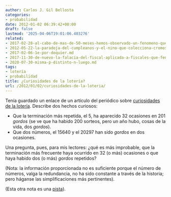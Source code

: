 ```yaml
---
author: Carlos J. Gil Bellosta
categories:
- probabilidad
date: 2012-01-02 06:39:42+00:00
draft: false
lastmod: '2025-04-06T19:01:06.403276'
related:
- 2017-02-28-al-cabo-de-mas-de-50-meses-hemos-observado-un-fenomeno-que-ocurriria-en-uno-de-cada-cincuenta.md
- 2012-05-22-la-paradoja-del-cumpleanos-y-el-nino-que-colecciona-cromos-de-futbolistas.md
- 2017-02-06-1e-por-doquier.md
- 2017-11-30-de-nuevo-la-falacia-del-fiscal-aplicada-a-fiscales-que-fenecen.md
- 2020-07-30-misma-p-distinto-n-luego.md
tags:
- lotería
- probabilidad
title: ¿Curiosidades de la lotería?
url: /2012/01/02/curiosidades-de-la-loteria/
---
```


Tenía guardado un enlace de un artículo del periódico sobre [curiosidades de la lotería](http://www.elpais.com/articulo/espana/terminacion/repetida/Navidad/elpepunac/20111221elpepunac_2/Tes). Describe dos hechos curiosos:

* Que la terminación más repetida, el 5, ha aparecido 32 ocasiones en 201 _gordos_ (se ve que ha habido 200 sorteos, pero un año hubo, cosas de la vida, dos _gordos_).
* Que dos números, el 15640 y el 20297 han sido _gordos_ en dos ocasiones.

Una pregunta, pues, para mis lectores: ¿qué es más improbable, que la terminación más frecuente haya ocurrido en 32 (o más) ocasiones o que haya habido dos (o más) _gordos_ repetidos?

(Nota: la información proporcionada no es suficiente porque el número de números, valga la redundancia, no ha sido constante a través de la historia; pero háganse las simplificaciones más pertinentes).

(Esta otra nota es una [pista](http://es.wikipedia.org/wiki/Paradoja_del_cumplea%C3%B1os)).